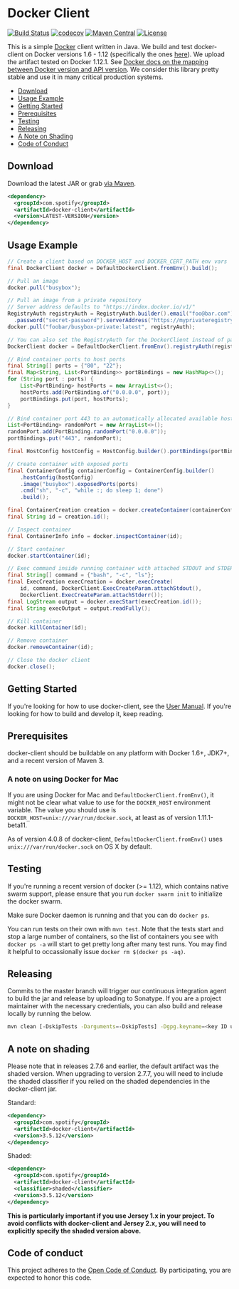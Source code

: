 # Docker Client

[![Build Status](https://travis-ci.org/spotify/docker-client.svg?branch=master)](https://travis-ci.org/spotify/docker-client)
[![codecov](https://codecov.io/github/spotify/docker-client/coverage.svg?branch=master)](https://codecov.io/github/spotify/docker-client?branch=master)
[![Maven Central](https://img.shields.io/maven-central/v/com.spotify/docker-client.svg)](https://search.maven.org/#search%7Cga%7C1%7Cg%3A%22com.spotify%22%20docker-client)
[![License](https://img.shields.io/github/license/spotify/docker-client.svg)](LICENSE)

This is a simple [Docker](https://github.com/docker/docker) client written in Java.
We build and test docker-client on Docker versions 1.6 - 1.12 (specifically the ones [here][1]).
We upload the artifact tested on Docker 1.12.1.
See [Docker docs on the mapping between Docker version and API version][3].
We consider this library pretty stable and use it in many critical production systems.

* [Download](#download)
* [Usage Example](#usage-example)
* [Getting Started](#getting-started)
* [Prerequisites](#prerequisites)
* [Testing](#testing)
* [Releasing](#releasing)
* [A Note on Shading](#a-note-on-shading)
* [Code of Conduct](#code-of-conduct)


## Download

Download the latest JAR or grab [via Maven][maven-search].

```xml
<dependency>
  <groupId>com.spotify</groupId>
  <artifactId>docker-client</artifactId>
  <version>LATEST-VERSION</version>
</dependency>
```


## Usage Example

```java
// Create a client based on DOCKER_HOST and DOCKER_CERT_PATH env vars
final DockerClient docker = DefaultDockerClient.fromEnv().build();

// Pull an image
docker.pull("busybox");

// Pull an image from a private repository
// Server address defaults to "https://index.docker.io/v1/"
RegistryAuth registryAuth = RegistryAuth.builder().email("foo@bar.com").username("foobar")
  .password("secret-password").serverAddress("https://myprivateregistry.com/v1/").build();
docker.pull("foobar/busybox-private:latest", registryAuth);

// You can also set the RegistryAuth for the DockerClient instead of passing everytime you call pull()
DockerClient docker = DefaultDockerClient.fromEnv().registryAuth(registryAuth).build();

// Bind container ports to host ports
final String[] ports = {"80", "22"};
final Map<String, List<PortBinding>> portBindings = new HashMap<>();
for (String port : ports) {
    List<PortBinding> hostPorts = new ArrayList<>();
    hostPorts.add(PortBinding.of("0.0.0.0", port));
    portBindings.put(port, hostPorts);
}

// Bind container port 443 to an automatically allocated available host port.
List<PortBinding> randomPort = new ArrayList<>();
randomPort.add(PortBinding.randomPort("0.0.0.0"));
portBindings.put("443", randomPort);

final HostConfig hostConfig = HostConfig.builder().portBindings(portBindings).build();

// Create container with exposed ports
final ContainerConfig containerConfig = ContainerConfig.builder()
    .hostConfig(hostConfig)
    .image("busybox").exposedPorts(ports)
    .cmd("sh", "-c", "while :; do sleep 1; done")
    .build();

final ContainerCreation creation = docker.createContainer(containerConfig);
final String id = creation.id();

// Inspect container
final ContainerInfo info = docker.inspectContainer(id);

// Start container
docker.startContainer(id);

// Exec command inside running container with attached STDOUT and STDERR
final String[] command = {"bash", "-c", "ls"};
final ExecCreation execCreation = docker.execCreate(
    id, command, DockerClient.ExecCreateParam.attachStdout(),
    DockerClient.ExecCreateParam.attachStderr());
final LogStream output = docker.execStart(execCreation.id());
final String execOutput = output.readFully();

// Kill container
docker.killContainer(id);

// Remove container
docker.removeContainer(id);

// Close the docker client
docker.close();
```

## Getting Started

If you're looking for how to use docker-client, see the [User Manual][2].
If you're looking for how to build and develop it, keep reading.


## Prerequisites

docker-client should be buildable on any platform with Docker 1.6+, JDK7+, and a recent version of
Maven 3.

### A note on using Docker for Mac

If you are using Docker for Mac and `DefaultDockerClient.fromEnv()`, it might not be clear
what value to use for the `DOCKER_HOST` environment variable. The value you should use is
`DOCKER_HOST=unix:///var/run/docker.sock`, at least as of version 1.11.1-beta11.

As of version 4.0.8 of docker-client, `DefaultDockerClient.fromEnv()` uses
`unix:///var/run/docker.sock` on OS X by default.

## Testing

If you're running a recent version of docker (>= 1.12), which contains native swarm support, please 
ensure that you run `docker swarm init` to initialize the docker swarm.

Make sure Docker daemon is running and that you can do `docker ps`.

You can run tests on their own with `mvn test`. Note that the tests start and stop a large number of
containers, so the list of containers you see with `docker ps -a` will start to get pretty long
after many test runs. You may find it helpful to occassionally issue `docker rm $(docker ps -aq)`.

## Releasing

Commits to the master branch will trigger our continuous integration agent to build the jar and
release by uploading to Sonatype. If you are a project maintainer with the necessary credentials,
you can also build and release locally by running the below.

```sh
mvn clean [-DskipTests -Darguments=-DskipTests] -Dgpg.keyname=<key ID used for signing artifacts> release:prepare release:perform
```

## A note on shading

Please note that in releases 2.7.6 and earlier, the default artifact was the shaded version.
When upgrading to version 2.7.7, you will need to include the shaded classifier if you relied on
the shaded dependencies in the docker-client jar.

Standard:

```xml
<dependency>
  <groupId>com.spotify</groupId>
  <artifactId>docker-client</artifactId>
  <version>3.5.12</version>
</dependency>
```

Shaded:

```xml
<dependency>
  <groupId>com.spotify</groupId>
  <artifactId>docker-client</artifactId>
  <classifier>shaded</classifier>
  <version>3.5.12</version>
</dependency>
```

**This is particularly important if you use Jersey 1.x in your project. To avoid conflicts with
docker-client and Jersey 2.x, you will need to explicitly specify the shaded version above.**


  [1]: https://travis-ci.org/spotify/docker-client
  [2]: docs/user_manual.md
  [3]: https://docs.docker.com/engine/reference/api/docker_remote_api/


## Code of conduct

This project adheres to the [Open Code of Conduct][code-of-conduct]. By participating, you are
expected to honor this code.

  [code-of-conduct]: https://github.com/spotify/code-of-conduct/blob/master/code-of-conduct.md
  [maven-search]: https://search.maven.org/#search%7Cga%7C1%7Cg%3A%22com.spotify%22%20docker-client
